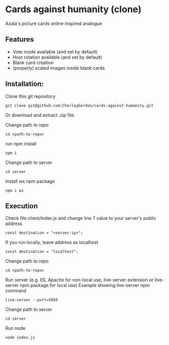 # Cards against humanity (clone)
  Azala's picture cards online inspired analogue

## Features
+ Vote mode available (and set by default)
+ Host rotation available (and set by default)
+ Blank card creation
+ (properly) scaled images inside blank cards


## Installation:
  Clone this git repository

  ```git clone git@github.com:CharleyGordon/cards-against-humanity.git```

  Or download and extract .zip file.

  Change path to repo

  ```cd <path-to-repo>```

  run npm install

  ```npm i```

  Change path to server

  ```cd server```

  Install ws npm package

  ```npm i ws```

## Execution
  Check file client/index.js and change line 7 value to your server's public address

  ```const destination = "<server-ip>";```

  If you run locally, leave address as localhost

  ```const destination = "localhost";```

  Change path to repo

  ```cd <path-to-repo>```

  Run server (e.g. IIS, Apache for non-local use, live-server extension or live-server npm package for local use)
  Example showing live-server npm command

  ```live-server --port=5050```

  Change path to server

  ```cd server```

  Run node

  ```node index.js```
